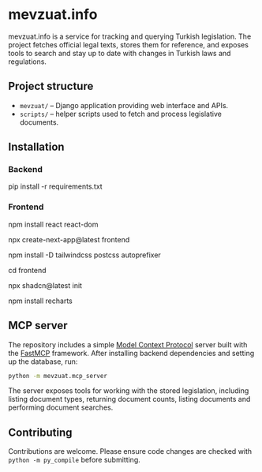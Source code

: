 # mevzuat.info

mevzuat.info is a service for tracking and querying Turkish legislation. The project fetches official legal texts, stores them for reference, and exposes tools to search and stay up to date with changes in Turkish laws and regulations.

## Project structure

- `mevzuat/` – Django application providing web interface and APIs.
- `scripts/` – helper scripts used to fetch and process legislative documents.

## Installation

### Backend
pip install -r requirements.txt

### Frontend

npm install react react-dom

npx create-next-app@latest frontend

npm install -D tailwindcss postcss autoprefixer

cd frontend

npx shadcn@latest init

npm install recharts


## MCP server

The repository includes a simple [Model Context Protocol](https://github.com/modelcontextprotocol/standard) server built with the [FastMCP](https://pypi.org/project/fastmcp/) framework. After installing backend dependencies and setting up the database, run:

```bash
python -m mevzuat.mcp_server
```

The server exposes tools for working with the stored legislation, including listing document types, returning document counts, listing documents and performing document searches.

## Contributing

Contributions are welcome. Please ensure code changes are checked with `python -m py_compile` before submitting.

